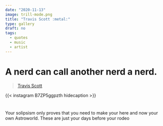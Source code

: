 ```yaml
---
date: "2020-11-13"
image: trill-mode.png
title: "Travis Scott :metal:"  
type: gallery
draft: no
tags:
  - quotes
  - music
  - artist
---
```


# A nerd can call another nerd a nerd.  
> [Travis Scott](https://theboombox.com/travis-scott-talks-rihanna-why-hes-a-nerd-complex-cover-story/)    

{{< instagram B7ZP5ggpzth hidecaption >}}  
   
  
#  
#  
Your solipsism only proves that you need to make your here and now your own Astroworld.  These are just your days before your rodeo  

